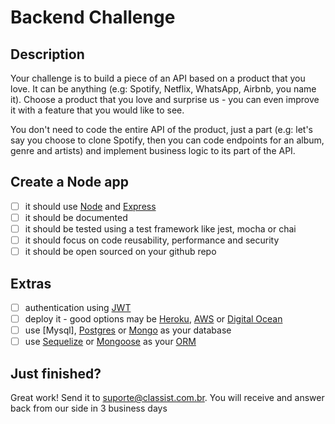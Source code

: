 # Backend Challenge

## Description

Your challenge is to build a piece of an API based on a product that you love.
It can be anything (e.g: Spotify, Netflix, WhatsApp, Airbnb, you name it). Choose a product that you love and surprise us -
you can even improve it with a feature that you would like to see.

You don't need to code the entire API of the product, just a part (e.g: let's say you choose to clone Spotify,
then you can code endpoints for an album, genre and artists) and implement business logic to its part of the API.

## Create a Node app

- [ ] it should use [Node] and [Express]
- [ ] it should be documented
- [ ] it should be tested using a test framework like jest, mocha or chai
- [ ] it should focus on code reusability, performance and security
- [ ] it should be open sourced on your github repo

## Extras

- [ ] authentication using [JWT]
- [ ] deploy it - good options may be [Heroku], [AWS] or [Digital Ocean]
- [ ] use [Mysql], [Postgres] or [Mongo] as your database
- [ ] use [Sequelize] or [Mongoose] as your [ORM]

## Just finished?

Great work! Send it to suporte@classist.com.br. You will receive and answer back from our side in 3 business days 

[node]: https://nodejs.org/
[express]: https://expressjs.com/
[postgres]: https://www.postgresql.org/
[mongo]: https://www.mongodb.com/
[orm]: https://en.wikipedia.org/wiki/Object%E2%80%93relational_mapping
[jwt]: https://jwt.io/
[jest]: https://jestjs.io/
[mocha]: https://mochajs.org/
[chai]: https://www.chaijs.com/
[digital ocean]: https://www.digitalocean.com/
[aws]: https://aws.amazon.com/
[heroku]: https://www.heroku.com/
[sequelize]: https://sequelize.org/
[mongoose]: https://mongoosejs.com/

